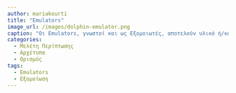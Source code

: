 ```yaml
---
author: mariakourti
title: "Emulators"
image_url: /images/dolphin-emulator.png
caption: "Οι Emulators, γνωστοί και ως Εξομοιωτές, αποτελούν υλικό ή/και λογισμικό που επιτρέπουν σε ένα σύστημα να συμπεριφέρεται όπως ένα άλλο. Ουσιαστικά, ένας υπολογιστής ή μια συσκευή (host) προσομοιώνει μια άλλη συσκευή (guest). Στον τομέα των βιντεοπαιχνιδιών είναι πολύ συχνή η χρήση τους, κυρίως για παλαιά βιντεοπαιχνίδια που δεν είναι πλέον εύκολα προσβάσιμα ή και διαθέσιμα, ή είναι exclusive για συγκεκριμένες μόνο κονσόλες."
categories:
  - Μελέτη Περίπτωσης
  - Αρχέτυπα
  - Ορισμός
tags:
  - Emulators
  - Εξομοίωση
---
```

